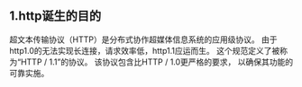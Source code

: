 ## 1.http诞生的目的

   超文本传输​​协议（HTTP）是分布式协作超媒体信息系统的应用级协议。
   由于http1.0的无法实现长连接，请求效率低，http1.1应运而生。
   这个规范定义了被称为“HTTP / 1.1”的协议。
   该协议包含比HTTP / 1.0更严格的要求，
   以确保其功能的可靠实施。